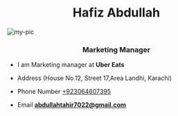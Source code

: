 <h1 align="center">Hafiz Abdullah</h1>
<img src="https://images.unsplash.com/photo-1451187580459-43490279c0fa?ixlib=rb-4.0.3&ixid=M3wxMjA3fDB8MHxwaG90by1wYWdlfHx8fGVufDB8fHx8fA%3D%3D&auto=format&fit=crop&w=2072&q=80" alt="my-pic" />
<h3 align="center">Marketing Manager</h3>

- I am Marketing manager at **Uber Eats**

- Address (House No.12, Street 17,Area Landhi, Karachi)

- Phone Number [+923064607395](+923064607395)

- Email **abdullahtahir7022@gmail.com**
<p align="left">
</p>
